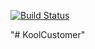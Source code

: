 [![Build Status](https://travis-ci.org/jrsaravanan/KoolCustomer.svg?branch=master)](https://travis-ci.org/jrsaravanan/KoolCustomer)

"# KoolCustomer" 
